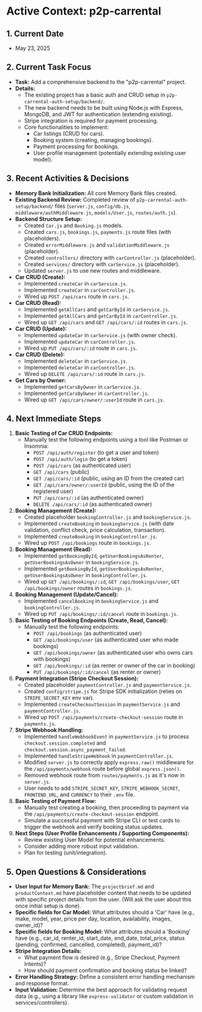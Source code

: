 # Active Context: p2p-carrental

## 1. Current Date
*   May 23, 2025

## 2. Current Task Focus
*   **Task:** Add a comprehensive backend to the "p2p-carrental" project.
*   **Details:**
    *   The existing project has a basic auth and CRUD setup in `p2p-carrental-auth-setup/backend/`.
    *   The new backend needs to be built using Node.js with Express, MongoDB, and JWT for authentication (extending existing).
    *   Stripe integration is required for payment processing.
    *   Core functionalities to implement:
        *   Car listings (CRUD for cars).
        *   Booking system (creating, managing bookings).
        *   Payment processing for bookings.
        *   User profile management (potentially extending existing user model).

## 3. Recent Activities & Decisions
*   **Memory Bank Initialization:** All core Memory Bank files created.
*   **Existing Backend Review:** Completed review of `p2p-carrental-auth-setup/backend/` files (`server.js`, `config/db.js`, `middleware/authMiddleware.js`, `models/User.js`, `routes/auth.js`).
*   **Backend Structure Setup:**
    *   Created `Car.js` and `Booking.js` models.
    *   Created `cars.js`, `bookings.js`, `payments.js` route files (with placeholders).
    *   Created `errorMiddleware.js` and `validationMiddleware.js` (placeholder).
    *   Created `controllers/` directory with `carController.js` (placeholder).
    *   Created `services/` directory with `carService.js` (placeholder).
    *   Updated `server.js` to use new routes and middleware.
*   **Car CRUD (Create):**
    *   Implemented `createCar` in `carService.js`.
    *   Implemented `createCar` in `carController.js`.
    *   Wired up `POST /api/cars` route in `cars.js`.
*   **Car CRUD (Read):**
    *   Implemented `getAllCars` and `getCarById` in `carService.js`.
    *   Implemented `getAllCars` and `getCarById` in `carController.js`.
    *   Wired up `GET /api/cars` and `GET /api/cars/:id` routes in `cars.js`.
*   **Car CRUD (Update):**
    *   Implemented `updateCar` in `carService.js` (with owner check).
    *   Implemented `updateCar` in `carController.js`.
    *   Wired up `PUT /api/cars/:id` route in `cars.js`.
*   **Car CRUD (Delete):**
    *   Implemented `deleteCar` in `carService.js`.
    *   Implemented `deleteCar` in `carController.js`.
    *   Wired up `DELETE /api/cars/:id` route in `cars.js`.
*   **Get Cars by Owner:**
    *   Implemented `getCarsByOwner` in `carService.js`.
    *   Implemented `getCarsByOwner` in `carController.js`.
    *   Wired up `GET /api/cars/owner/:userId` route in `cars.js`.

## 4. Next Immediate Steps
1.  **Basic Testing of Car CRUD Endpoints:**
    *   Manually test the following endpoints using a tool like Postman or Insomnia:
        *   `POST /api/auth/register` (to get a user and token)
        *   `POST /api/auth/login` (to get a token)
        *   `POST /api/cars` (as authenticated user)
        *   `GET /api/cars` (public)
        *   `GET /api/cars/:id` (public, using an ID from the created car)
        *   `GET /api/cars/owner/:userId` (public, using the ID of the registered user)
        *   `PUT /api/cars/:id` (as authenticated owner)
        *   `DELETE /api/cars/:id` (as authenticated owner)
2.  **Booking Management (Create):**
    *   Created placeholder `bookingController.js` and `bookingService.js`.
    *   Implemented `createBooking` in `bookingService.js` (with date validation, conflict check, price calculation, transaction).
    *   Implemented `createBooking` in `bookingController.js`.
    *   Wired up `POST /api/bookings` route in `bookings.js`.
3.  **Booking Management (Read):**
    *   Implemented `getBookingById`, `getUserBookingsAsRenter`, `getUserBookingsAsOwner` in `bookingService.js`.
    *   Implemented `getBookingById`, `getUserBookingsAsRenter`, `getUserBookingsAsOwner` in `bookingController.js`.
    *   Wired up `GET /api/bookings/:id`, `GET /api/bookings/user`, `GET /api/bookings/owner` routes in `bookings.js`.
4.  **Booking Management (Update/Cancel):**
    *   Implemented `cancelBooking` in `bookingService.js` and `bookingController.js`.
    *   Wired up `PUT /api/bookings/:id/cancel` route in `bookings.js`.
5.  **Basic Testing of Booking Endpoints (Create, Read, Cancel):**
    *   Manually test the following endpoints:
        *   `POST /api/bookings` (as authenticated user)
        *   `GET /api/bookings/user` (as authenticated user who made bookings)
        *   `GET /api/bookings/owner` (as authenticated user who owns cars with bookings)
        *   `GET /api/bookings/:id` (as renter or owner of the car in booking)
        *   `PUT /api/bookings/:id/cancel` (as renter or owner)
6.  **Payment Integration (Stripe Checkout Session):**
    *   Created placeholder `paymentController.js` and `paymentService.js`.
    *   Created `config/stripe.js` for Stripe SDK initialization (relies on `STRIPE_SECRET_KEY` env var).
    *   Implemented `createCheckoutSession` in `paymentService.js` and `paymentController.js`.
    *   Wired up `POST /api/payments/create-checkout-session` route in `payments.js`.
7.  **Stripe Webhook Handling:**
    *   Implemented `handleWebhookEvent` in `paymentService.js` to process `checkout.session.completed` and `checkout.session.async_payment_failed`.
    *   Implemented `handleStripeWebhook` in `paymentController.js`.
    *   Modified `server.js` to correctly apply `express.raw()` middleware for the `/api/payments/webhook` route before global `express.json()`.
    *   Removed webhook route from `routes/payments.js` as it's now in `server.js`.
    *   User needs to add `STRIPE_SECRET_KEY`, `STRIPE_WEBHOOK_SECRET`, `FRONTEND_URL`, and `CURRENCY` to their `.env` file.
8.  **Basic Testing of Payment Flow:**
    *   Manually test creating a booking, then proceeding to payment via the `/api/payments/create-checkout-session` endpoint.
    *   Simulate a successful payment with Stripe CLI or test cards to trigger the webhook and verify booking status updates.
9.  **Next Steps (User Profile Enhancements / Supporting Components):**
    *   Review existing User Model for potential enhancements.
    *   Consider adding more robust input validation.
    *   Plan for testing (unit/integration).

## 5. Open Questions & Considerations
*   **User Input for Memory Bank:** The `projectbrief.md` and `productContext.md` have placeholder content that needs to be updated with specific project details from the user. (Will ask the user about this once initial setup is done).
*   **Specific fields for Car Model:** What attributes should a 'Car' have (e.g., make, model, year, price per day, location, availability, images, owner_id)?
*   **Specific fields for Booking Model:** What attributes should a 'Booking' have (e.g., car_id, renter_id, start_date, end_date, total_price, status (pending, confirmed, cancelled, completed), payment_id)?
*   **Stripe Integration Details:**
    *   What payment flow is desired (e.g., Stripe Checkout, Payment Intents)?
    *   How should payment confirmation and booking status be linked?
*   **Error Handling Strategy:** Define a consistent error handling mechanism and response format.
*   **Input Validation:** Determine the best approach for validating request data (e.g., using a library like `express-validator` or custom validation in services/controllers).
